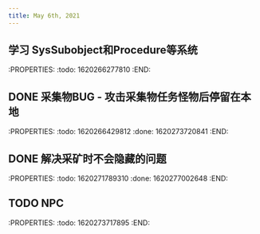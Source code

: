 ```yaml
---
title: May 6th, 2021
---
```


## 学习 SysSubobject和Procedure等系统
:PROPERTIES:
:todo: 1620266277810
:END:
## DONE 采集物BUG - 攻击采集物任务怪物后停留在本地
:PROPERTIES:
:todo: 1620266429812
:done: 1620273720841
:END:
## DONE 解决采矿时不会隐藏的问题 
:PROPERTIES:
:todo: 1620271789310
:done: 1620277002648
:END:
## TODO NPC
:PROPERTIES:
:todo: 1620273717895
:END:
##

